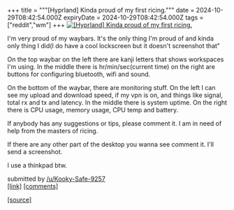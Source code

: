 +++
title = """[Hyprland] Kinda proud of my first ricing."""
date = 2024-10-29T08:42:54.000Z
expiryDate = 2024-10-29T08:42:54.000Z
tags = ["reddit","wm"]
+++
[![[Hyprland] Kinda proud of my first ricing.](https://b.thumbs.redditmedia.com/MZ5Wh2dWDZXnCiDApD1Nd6gACuA4gX5n9RH1QWVNISU.jpg "[Hyprland] Kinda proud of my first ricing.")](https://www.reddit.com/r/unixporn/comments/1gepvvn/hyprland_kinda_proud_of_my_first_ricing/)

I'm very proud of my waybars. It's the only thing I'm proud of and kinda only thing I did(I do have a cool lockscreen but it doesn't screenshot that"

On the top waybar on the left there are kanji letters that shows workspaces I'm using. In the middle there is hr/min/sec(current time) on the right are buttons for configuring bluetooth, wifi and sound.

On the bottom of the waybar, there are monitoring stuff. On the left I can see my upload and download speed, if my vpn is on, and things like signal, total rx and tx and latency. In the middle there is system uptime. On the right there is CPU usage, memory usage, CPU temp and battery.

If anybody has any suggestions or tips, please comment it. I am in need of help from the masters of ricing.

If there are any other part of the desktop you wanna see comment it. I'll send a screenshot.

I use a thinkpad btw.

submitted by [/u/Kooky-Safe-9257](https://www.reddit.com/user/Kooky-Safe-9257)  
[\[link\]](https://www.reddit.com/gallery/1gepvvn) [\[comments\]](https://www.reddit.com/r/unixporn/comments/1gepvvn/hyprland_kinda_proud_of_my_first_ricing/)

[[source]](https://www.reddit.com/r/unixporn/comments/1gepvvn/hyprland_kinda_proud_of_my_first_ricing/)
